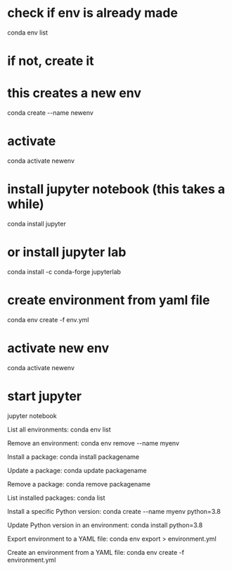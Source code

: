 # check if env is already made
conda env list

# if not, create it
# this creates a new env
conda create --name newenv

# activate 
conda activate newenv

# install jupyter notebook (this takes a while)
conda install jupyter
# or install jupyter lab
conda install -c conda-forge jupyterlab

# create environment from yaml file
conda env create -f env.yml

# activate new env
conda activate newenv

# start jupyter
jupyter notebook


List all environments: conda env list

Remove an environment: conda env remove --name myenv

Install a package: conda install packagename

Update a package: conda update packagename

Remove a package: conda remove packagename

List installed packages: conda list

Install a specific Python version: conda create --name myenv python=3.8

Update Python version in an environment: conda install python=3.8

Export environment to a YAML file: conda env export > environment.yml

Create an environment from a YAML file: conda env create -f environment.yml
